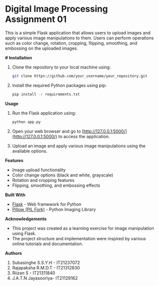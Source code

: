 # Digital Image Processing Assignment 01


This is a simple Flask application that allows users to upload images and apply various image manipulations to them. Users can perform operations such as color change, rotation, cropping, flipping, smoothing, and embossing on the uploaded images.

**# Installation**

1. Clone the repository to your local machine using:

   ```bash
   git clone https://github.com/your_username/your_repository.git
   ```

2. Install the required Python packages using pip:

   ```bash
   pip install -r requirements.txt
   ```

**Usage**

1. Run the Flask application using:

   ```bash
   python app.py
   ```

2. Open your web browser and go to [http://127.0.0.1:5000/](http://127.0.0.1:5000/) to access the application.

3. Upload an image and apply various image manipulations using the available options.

**Features**

- Image upload functionality
- Color change options (black and white, grayscale)
- Rotation and cropping features
- Flipping, smoothing, and embossing effects

**Built With**

- [Flask](https://flask.palletsprojects.com/) - Web framework for Python
- [Pillow (PIL Fork)](https://python-pillow.org/) - Python Imaging Library

**Acknowledgements**

- This project was created as a learning exercise for image manipulation using Flask.
- The project structure and implementation were inspired by various online tutorials and documentation.

**Authors**

1. Subasinghe S.S.Y.H - IT21237072
2. Rajapaksha R.M.D.T - IT21312830
3. Riizan S - IT21311840
4. J.A.T.N Jayasooriya- IT21129162
